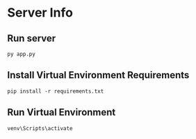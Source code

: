 # Server Info

## Run server

`py app.py`

## Install Virtual Environment Requirements

`pip install -r requirements.txt`

## Run Virtual Environment

`venv\Scripts\activate`
